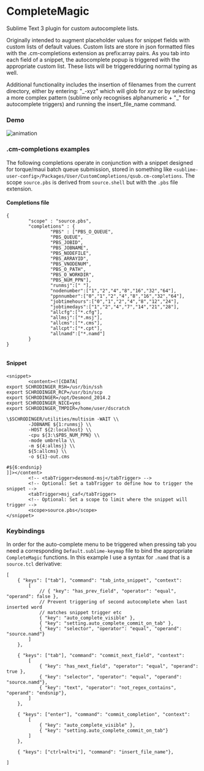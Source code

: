 # CompleteMagic

Sublime Text 3 plugin for custom autocomplete lists. 

Originally intended to augment placeholder values for snippet fields with custom lists of default values. Custom lists are store in json formatted files with the .cm-completions extension as prefix:array pairs. As you tab into each field of a snippet, the autocomplete popup is triggered with the appropriate custom list. These lists will be triggeredduring normal typing as well.

Additional functionality includes the insertion of filenames from the current directory, either by entering:
"\_-xyz" which will glob for *xyz* or by selecting a more complex pattern (sublime only recognises alphanumeric + "_" 
for autocomplete triggers) and running the insert_file_name command.

### Demo

![animation](https://github.com/gawells/demos/blob/master/complM-demo1.gif)

### .cm-completions examples
The following completions operate in conjunction with a snippet designed for torque/maui batch queue submission, stored in something like `<sublime-user-config>/Packages/User/CustomCompletions/qsub.cm-completions`. The scope `source.pbs` is derived from `source.shell` but with the `.pbs` file extension.

#### Completions file
```
{
        "scope" : "source.pbs",
        "completions" : {
                "PBS" : ["PBS_O_QUEUE",
                "PBS_QUEUE",
                "PBS_JOBID",
                "PBS_JOBNAME",
                "PBS_NODEFILE",
                "PBS_ARRAYID",
                "PBS_VNODENUM",
                "PBS_O_PATH",
                "PBS_O_WORKDIR",
                "PBS_NUM_PPN"],
                "runmsj":[" "],
                "nodenumber":["1","2","4","8","16","32","64"],
                "ppnnumber":["0","1","2","4","8","16","32","64"],
                "jobtimehours":["0","1","2","4","8","12","24"],
                "jobtimedays":["1","2","4","7","14","21","28"],
                "allcfg":["*.cfg"],
                "allmsj":["*.msj"],
                "allcms":["*.cms"],
                "allcpt":["*.cpt"],
                "allnamd":["*.namd"]
        }
}


```

#### Snippet
```
<snippet>
        <content><![CDATA[
export SCHRODINGER_RSH=/usr/bin/ssh
export SCHRODINGER_RCP=/usr/bin/scp
export SCHRODINGER=/opt/Desmond_2014.2
export SCHRODINGER_NICE=yes
export SCHRODINGER_TMPDIR=/home/user/dscratch

\$SCHRODINGER/utilities/multisim -WAIT \\
        -JOBNAME ${1:runmsj} \\
        -HOST ${2:localhost} \\
        -cpu ${3:\$PBS_NUM_PPN} \\
        -mode umbrella \\
        -m ${4:allmsj} \\
        ${5:allcms} \\
        -o ${1}-out.cms

#${6:endsnip}
]]></content>
        <!-- <tabTrigger>desmond-msj</tabTrigger> -->
        <!-- Optional: Set a tabTrigger to define how to trigger the snippet -->
        <tabTrigger>msj_caf</tabTrigger>
        <!-- Optional: Set a scope to limit where the snippet will trigger -->
        <scope>source.pbs</scope>
</snippet>
```

### Keybindings
In order for the auto-complete menu to be triggered when pressing tab you need a corresponding `Default.sublime-keymap` file to bind the appropriate `CompleteMagic` functions. In this example I use a syntax for `.namd` that is a `source.tcl` derivative:
```
[
	{ "keys": ["tab"], "command": "tab_into_snippet", "context":
		[
			// { "key": "has_prev_field", "operator": "equal", "operand": false },
			// Prevent triggering of second autocomplete when last inserted word
			// matches snippet trigger etc
			{ "key": "auto_complete_visible" },
			{ "key": "setting.auto_complete_commit_on_tab" },
			{ "key": "selector", "operator": "equal", "operand": "source.namd"}
		]
	},

	{ "keys": ["tab"], "command": "commit_next_field", "context":
		[
			{ "key": "has_next_field", "operator": "equal", "operand": true },
			{ "key": "selector", "operator": "equal", "operand": "source.namd"},
			{ "key": "text", "operator": "not_regex_contains", "operand": "endsnip"},
		]
	},

	{ "keys": ["enter"], "command": "commit_completion", "context":
		[
			{ "key": "auto_complete_visible" },
			{ "key": "setting.auto_complete_commit_on_tab"}
		]
	},
	
	{ "keys": ["ctrl+alt+i"], "command": "insert_file_name"},

]
```

